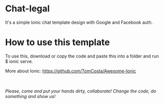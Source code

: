# Chat-legal
It's a simple Ionic chat template design with Google and Facebook auth.

# How to use this template

To use this, download or copy the code and paste this into a folder and run $ ionic serve.

More about Ionic: 
https://github.com/TomCosta/Awesome-Ionic


<br></br>
<i> Please, come and put your hands dirty, collaborate! Change the code, do something and show us! </i>
